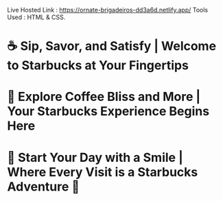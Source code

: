Live Hosted Link : https://ornate-brigadeiros-dd3a6d.netlify.app/
Tools Used : HTML & CSS. 
# ☕ Sip, Savor, and Satisfy | Welcome to Starbucks at Your Fingertips
# 🍰 Explore Coffee Bliss and More | Your Starbucks Experience Begins Here
# 🌟 Start Your Day with a Smile | Where Every Visit is a Starbucks Adventure 🌿
                       
                
